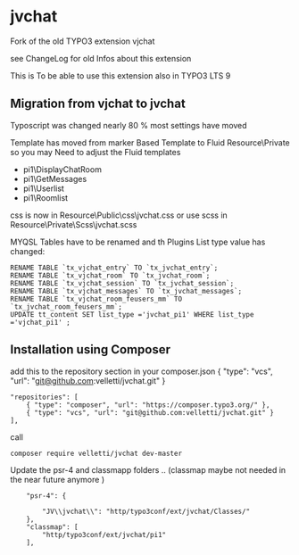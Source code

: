 # jvchat
Fork of the old TYPO3 extension vjchat 

see ChangeLog for old Infos about this extension

This is  To be able to use this extension also in TYPO3 LTS 9 


## Migration from vjchat to jvchat

Typoscript was changed nearly 80 %
most settings have moved 

Template has moved from marker Based Template to Fluid Resource\Private
so you may Need to adjust the Fluid templates 
- pi1\DisplayChatRoom
- pi1\GetMessages
- pi1\Userlist
- pi1\Roomlist


css is now in Resource\Public\css\jvchat.css
or use scss in Resource\Private\Scss\jvchat.scss

MYQSL Tables have to be renamed and th Plugins List type value has changed:

    RENAME TABLE `tx_vjchat_entry` TO `tx_jvchat_entry`;
    RENAME TABLE `tx_vjchat_room` TO `tx_jvchat_room`;
    RENAME TABLE `tx_vjchat_session` TO `tx_jvchat_session`;
    RENAME TABLE `tx_vjchat_messages` TO `tx_jvchat_messages`;
    RENAME TABLE `tx_vjchat_room_feusers_mm` TO `tx_jvchat_room_feusers_mm`;
    UPDATE tt_content SET list_type ='jvchat_pi1' WHERE list_type ='vjchat_pi1' ;
    
    
## Installation using Composer

add this to the repository section in your composer.json { "type": "vcs", "url": "git@github.com:velletti/jvchat.git" }

    "repositories": [
		{ "type": "composer", "url": "https://composer.typo3.org/" },
		{ "type": "vcs", "url": "git@github.com:velletti/jvchat.git" }
	],
	
call
 
    composer require velletti/jvchat dev-master

Update the psr-4 and classmapp folders .. (classmap maybe not needed in the near future anymore ) 
    
		"psr-4": {

			"JV\\jvchat\\": "http/typo3conf/ext/jvchat/Classes/"
		},
		"classmap": [
			"http/typo3conf/ext/jvchat/pi1"
		],
